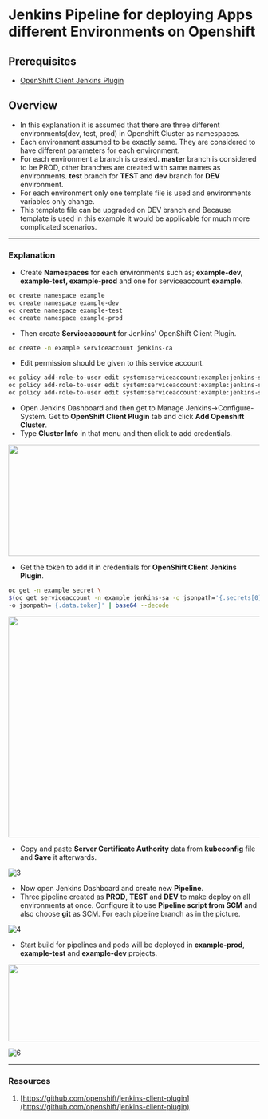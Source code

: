 # Jenkins Pipeline for deploying Apps different Environments on Openshift
## Prerequisites
- [OpenShift Client Jenkins Plugin](https://plugins.jenkins.io/openshift-client)
## Overview
- In this explanation it is assumed that there are three different environments(dev, test, prod) in Openshift Cluster as namespaces.
- Each environment assumed to be exactly same. They are considered to have different parameters for each environment. 
- For each environment a branch is created. **master** branch is considered to be PROD, other branches are created with same names as environments. **test** branch for **TEST** and **dev** branch for **DEV** environment.
- For each environment only one template file is used and environments variables only change.
- This template file can be upgraded on DEV branch and  Because template is used in this example it would be applicable for much more complicated scenarios.  
- - -
### Explanation
- Create **Namespaces** for each environments such as; **example-dev, example-test, example-prod** and one for serviceaccount **example**.
```bash
oc create namespace example
oc create namespace example-dev
oc create namespace example-test
oc create namespace example-prod
```
- Then create **Serviceaccount** for Jenkins' OpenShift Client Plugin. 
```bash
oc create -n example serviceaccount jenkins-ca
```
- Edit permission should be given to this service account.
```bash
oc policy add-role-to-user edit system:serviceaccount:example:jenkins-sa -n example-dev
oc policy add-role-to-user edit system:serviceaccount:example:jenkins-sa -n example-test
oc policy add-role-to-user edit system:serviceaccount:example:jenkins-sa -n example-prod
```
- Open Jenkins Dashboard and then get to Manage Jenkins->Configure-System. Get to **OpenShift Client Plugin** tab and click **Add Openshift Cluster**.
- Type **Cluster Info** in that menu and then click to add credentials.

<p align="center">
  <img width="716" height="223" src="https://user-images.githubusercontent.com/59168275/92569735-a58acd80-f289-11ea-9e13-2a7ea6c8ae6b.png">
</p>

- Get the token to add it in credentials for **OpenShift Client Jenkins Plugin**.
```bash
oc get -n example secret \
$(oc get serviceaccount -n example jenkins-sa -o jsonpath='{.secrets[0].name}') \
-o jsonpath='{.data.token}' | base64 --decode
```
<p align="center">
  <img width="589" height="442" src="https://user-images.githubusercontent.com/59168275/92569714-9f94ec80-f289-11ea-886f-c7da970990de.png">
</p>

- Copy and paste **Server Certificate Authority** data from **kubeconfig** file and **Save** it afterwards.

![3](https://user-images.githubusercontent.com/59168275/92569726-a1f74680-f289-11ea-808f-a785ce726263.png)
- Now open Jenkins Dashboard and create new **Pipeline**. 
- Three pipeline created as **PROD**, **TEST** and **DEV** to make deploy on all environments at once. Configure it to use **Pipeline script from SCM** and also choose **git** as SCM. For each pipeline branch as in the picture. 

![4](https://user-images.githubusercontent.com/59168275/92569727-a28fdd00-f289-11ea-92a4-2bc2aa785b05.png)
- Start build for pipelines and pods will be deployed in **example-prod**, **example-test** and **example-dev** projects. 

<p align="center">
  <img width="664" height="154" src="https://user-images.githubusercontent.com/59168275/92569728-a3c10a00-f289-11ea-9b7b-d48f73719ab5.png">
</p>

![6](https://user-images.githubusercontent.com/59168275/92569733-a459a080-f289-11ea-83cc-b11f73772084.png)
- - -
### Resources
1. [https://github.com/openshift/jenkins-client-plugin](https://github.com/openshift/jenkins-client-plugin)
